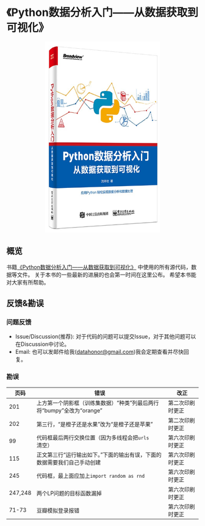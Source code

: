# 《Python数据分析入门——从数据获取到可视化》

<p align="center">
<img src="./Asset/cover.jpeg" width="300" height="500" />
</p>

## 概览

书籍[《Python数据分析入门——从数据获取到可视化》](http://www.broadview.com.cn/book/5010)
中使用的所有源代码，数据等文件。
关于本书的一些最新的进展的也会第一时间在这里公布。 
希望本书能对大家有所帮助。


## 反馈&勘误
### 问题反馈

- Issue/Discussion(推荐): 对于代码的问题可以提交Issue，对于其他问题可以在Discussion中讨论。
- Email: 也可以发邮件给我(datahonor@gmail.com)我会定期查看并尽快回复。


### 勘误

| 页码      | 错误                                          | 改正       |
|---------|---------------------------------------------|----------|
| 201     | 上方第一个阴影框（训练集数据）“种类”列最后两行将“bumpy”全改为“orange” | 第二次印刷时更正 |
| 202     | 第三行，“是橙子还是水果”改为“是橙子还是苹果”                    | 第二次印刷时更正 |
| 99      | 代码框最后两行交换位置（因为多线程会把`urls`清空）                | 第六次印刷时更正 |
| 115     | 正文第三行“运行输出如下。”下面的输出有误，下面的数据需要我们自己手动创建       | 第六次印刷时更正 |
| 245     | 代码框，最上面应加上`import random as rnd`            | 第六次印刷时更正 |
| 247,248 | 两个LP问题的目标函数漏掉                               | 第六次印刷时更正 |
| 71-73   | 豆瓣模拟登录报错                                    | 第六次印刷时更正 |

